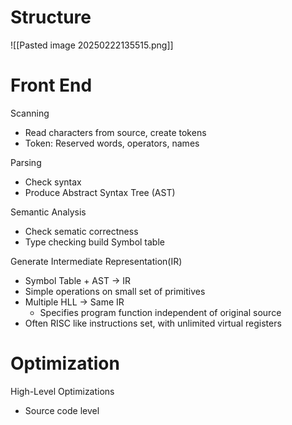 # Structure
![[Pasted image 20250222135515.png]]
# Front End
Scanning
- Read characters from source, create tokens
- Token: Reserved words, operators, names

Parsing
- Check syntax
- Produce Abstract Syntax Tree (AST)

Semantic Analysis
- Check sematic correctness
- Type checking build Symbol table

Generate Intermediate Representation(IR)
- Symbol Table + AST $\to$ IR
- Simple operations on small set of primitives
- Multiple HLL $\to$ Same IR
	- Specifies program function independent of original source
- Often RISC like instructions set, with unlimited virtual registers

# Optimization
High-Level Optimizations
- Source code level